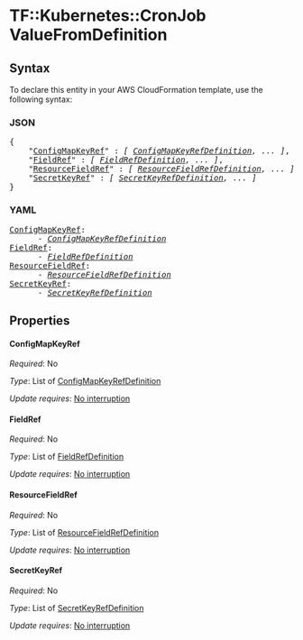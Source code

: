 # TF::Kubernetes::CronJob ValueFromDefinition

## Syntax

To declare this entity in your AWS CloudFormation template, use the following syntax:

### JSON

<pre>
{
    "<a href="#configmapkeyref" title="ConfigMapKeyRef">ConfigMapKeyRef</a>" : <i>[ <a href="configmapkeyrefdefinition.md">ConfigMapKeyRefDefinition</a>, ... ]</i>,
    "<a href="#fieldref" title="FieldRef">FieldRef</a>" : <i>[ <a href="fieldrefdefinition.md">FieldRefDefinition</a>, ... ]</i>,
    "<a href="#resourcefieldref" title="ResourceFieldRef">ResourceFieldRef</a>" : <i>[ <a href="resourcefieldrefdefinition.md">ResourceFieldRefDefinition</a>, ... ]</i>,
    "<a href="#secretkeyref" title="SecretKeyRef">SecretKeyRef</a>" : <i>[ <a href="secretkeyrefdefinition.md">SecretKeyRefDefinition</a>, ... ]</i>
}
</pre>

### YAML

<pre>
<a href="#configmapkeyref" title="ConfigMapKeyRef">ConfigMapKeyRef</a>: <i>
      - <a href="configmapkeyrefdefinition.md">ConfigMapKeyRefDefinition</a></i>
<a href="#fieldref" title="FieldRef">FieldRef</a>: <i>
      - <a href="fieldrefdefinition.md">FieldRefDefinition</a></i>
<a href="#resourcefieldref" title="ResourceFieldRef">ResourceFieldRef</a>: <i>
      - <a href="resourcefieldrefdefinition.md">ResourceFieldRefDefinition</a></i>
<a href="#secretkeyref" title="SecretKeyRef">SecretKeyRef</a>: <i>
      - <a href="secretkeyrefdefinition.md">SecretKeyRefDefinition</a></i>
</pre>

## Properties

#### ConfigMapKeyRef

_Required_: No

_Type_: List of <a href="configmapkeyrefdefinition.md">ConfigMapKeyRefDefinition</a>

_Update requires_: [No interruption](https://docs.aws.amazon.com/AWSCloudFormation/latest/UserGuide/using-cfn-updating-stacks-update-behaviors.html#update-no-interrupt)

#### FieldRef

_Required_: No

_Type_: List of <a href="fieldrefdefinition.md">FieldRefDefinition</a>

_Update requires_: [No interruption](https://docs.aws.amazon.com/AWSCloudFormation/latest/UserGuide/using-cfn-updating-stacks-update-behaviors.html#update-no-interrupt)

#### ResourceFieldRef

_Required_: No

_Type_: List of <a href="resourcefieldrefdefinition.md">ResourceFieldRefDefinition</a>

_Update requires_: [No interruption](https://docs.aws.amazon.com/AWSCloudFormation/latest/UserGuide/using-cfn-updating-stacks-update-behaviors.html#update-no-interrupt)

#### SecretKeyRef

_Required_: No

_Type_: List of <a href="secretkeyrefdefinition.md">SecretKeyRefDefinition</a>

_Update requires_: [No interruption](https://docs.aws.amazon.com/AWSCloudFormation/latest/UserGuide/using-cfn-updating-stacks-update-behaviors.html#update-no-interrupt)

